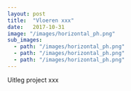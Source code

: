 ```yaml
---
layout: post
title:  "Vloeren xxx"
date:   2017-10-31
image: "/images/horizontal_ph.png"
sub_images:
  - path: "/images/horizontal_ph.png"
  - path: "/images/horizontal_ph.png"
  - path: "/images/horizontal_ph.png"
---
```


Uitleg project xxx
